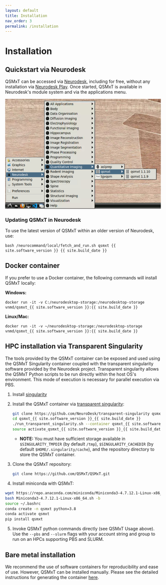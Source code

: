```yaml
---
layout: default
title: Installation
nav_order: 3
permalink: /installation
---
```


<head>
  <link rel="stylesheet" href="https://maxcdn.bootstrapcdn.com/bootstrap/3.4.1/css/bootstrap.min.css">
  <script src="https://ajax.googleapis.com/ajax/libs/jquery/3.6.0/jquery.min.js"></script>
  <script src="https://maxcdn.bootstrapcdn.com/bootstrap/3.4.1/js/bootstrap.min.js"></script>
</head>

# Installation

## Quickstart via Neurodesk

QSMxT can be accessed via [Neurodesk](https://neurodesk.org/), including for free, without any installation via [Neurodesk Play](https://play.neurodesk.org/). Once started, QSMxT is available in Neurodesk's module system and via the applications menu.

![Neurodesktop applications menu with QSMxT](/docs/images/neurodesktop-applications-menu.jpg)

### Updating QSMxT in Neurodesk

To use the latest version of QSMxT within an older version of Neurodesk, use:

```
bash /neurocommand/local/fetch_and_run.sh qsmxt {{ site.software_version }} {{ site.build_date }}
```

## Docker container

If you prefer to use a Docker container, the following commands will install QSMxT locally:

**Windows:**
```
docker run -it -v C:/neurodesktop-storage:/neurodesktop-storage vnmd/qsmxt_{{ site.software_version }}:{{ site.build_date }}
```

**Linux/Mac:**
```
docker run -it -v ~/neurodesktop-storage:/neurodesktop-storage vnmd/qsmxt_{{ site.software_version }}:{{ site.build_date }}
```

## HPC installation via Transparent Singularity

The tools provided by the QSMxT container can be exposed and used using the QSMxT Singularity container coupled with the transparent singularity software provided by the Neurodesk project. Transparent singularity allows the QSMxT Python scripts to be run directly within the host OS's environment. This mode of execution is necessary for parallel execution via PBS.

1. Install [singularity](https://sylabs.io/guides/3.0/user-guide/quick_start.html)
   
2. Install the QSMxT container via [transparent singularity](https://github.com/neurodesk/transparent-singularity):

    ```bash
    git clone https://github.com/NeuroDesk/transparent-singularity qsmxt_{{ site.software_version }}_{{ site.build_date }}
    cd qsmxt_{{ site.software_version }}_{{ site.build_date }}
    ./run_transparent_singularity.sh --container qsmxt_{{ site.software_version }}_{{ site.build_date }}.simg
    source activate_qsmxt_{{ site.software_version }}_{{ site.build_date }}.simg.sh
    ```
    
    - **NOTE:** You must have sufficient storage available in `$SINGULARITY_TMPDIR` (by default `/tmp`), `$SINGULARITY_CACHEDIR` (by default `$HOME/.singularity/cache`), and the repository directory to store the QSMxT container.

3. Clone the QSMxT repository:
    ```bash
    git clone https://github.com/QSMxT/QSMxT.git
    ```

4. Install miniconda with QSMxT:
```bash
wget https://repo.anaconda.com/miniconda/Miniconda3-4.7.12.1-Linux-x86_64.sh	
bash Miniconda3-4.7.12.1-Linux-x86_64.sh -b
source ~/.bashrc
conda create -n qsmxt python=3.8
conda activate qsmxt
pip install qsmxt
```

5. Invoke QSMxT python commands directly (see QSMxT Usage above). Use the `--pbs` and `--slurm` flags with your account string and group to run on an HPCs supporting PBS and SLURM.

## Bare metal installation

We recommend the use of software containers for reproducibility and ease of use. However, QSMxT can be installed manually. Please see the detailed instructions for generating the container [here](https://github.com/NeuroDesk/neurocontainers/blob/master/recipes/qsmxt/build.sh).

<script>
$(document).ready(function(){
    $('[data-toggle="popover"]').popover();   
});
$("[data-toggle=popover]")
.popover({html:true})
</script>

